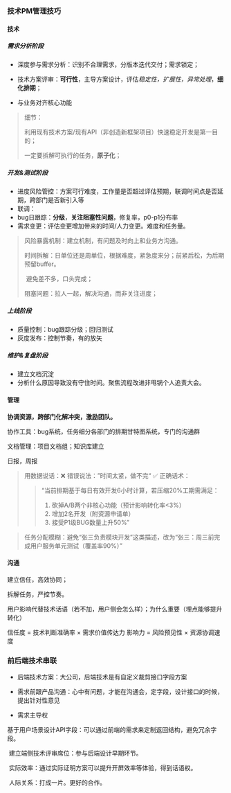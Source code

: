 ### 技术PM管理技巧

#### 技术

##### 需求分析阶段

* 深度参与需求分析：识别不合理需求，分版本迭代交付；需求锁定；

* 技术方案评审：**可行性**，主导方案设计，评估*稳定性，扩展性，异常处理*，**细化排期**；
* 与业务对齐核心功能

> 细节：
>
> 利用现有技术方案/现有API（非创造新框架项目）快速稳定开发是第一目的；
>
> 一定要拆解可执行的任务，**原子化**；

##### 开发&测试阶段

* 进度风险管控：方案可行难度，工作量是否超过评估预期，联调时间点是否延期，跨部门是否新引入等
* 联调：
* bug日跟踪：**分级**，**关注阻塞性问题**，修复率，p0-p1分布率
* 需求变更：评估变更增加带来的时间/人力变更。难度和任务量。

> 风险暴露机制：建立机制，有问题及时向上和业务方沟通。
>
> 时间拆解：日单位还是周单位，根据难度，紧急度来分；前紧后松，为后期预留buffer。
>
> ​		避免差不多，口头完成；
>
> 阻塞问题：拉人一起，解决沟通，而非关注进度；

##### 上线阶段

* 质量控制：bug跟踪分级；回归测试
* 灰度发布：控制节奏，有的放矢

##### 维护&复盘阶段

* 建立文档沉淀
* 分析什么原因导致没有守住时间。聚焦流程改进非甩锅个人追责大会。



#### 管理

**协调资源，跨部门化解冲突，激励团队。**

协作工具：bug系统，任务细分各部门的排期甘特图系统，专门的沟通群

文档管理：项目文档组；知识库建立

日报，周报

> 用数据说话：❌ 错误说法：”时间太紧，做不完“
> ✅ 正确话术：
>
> > “当前排期基于每日有效开发6小时计算，若压缩20%工期需满足：
> >
> > 1. 砍掉A/B两个非核心功能（预计影响转化率<3%）
> > 2. 增加2名开发（附资源申请单）
> > 3. 接受P1级BUG数量上升50%”

> 任务分配模糊：避免“张三负责模块开发”这类描述，改为“张三：周三前完成用户服务单元测试（覆盖率90%）”

#### 沟通

建立信任，高效协同；

拆解任务，严控节奏。

用户影响代替技术话语（若不加，用户侧会怎么样）；为什么重要（埋点能够提升转化）

信任度 = 技术判断准确率 × 需求价值传达力
影响力 = 风险预见性 × 资源协调速度  



### 前后端技术串联

* 后端技术方案：大公司，后端技术是有自定义裁剪接口字段方案

* 需求前跟产品沟通：心中有问题，才能在沟通会，定字段，设计接口的时候，提出针对性意见

* 需求主导权

​	基于用户场景设计API字段：可以通过前端的需求来定制返回结构，避免冗余字段。

​	建立端侧技术评审席位：参与后端设计早期环节。

​	实际效率：通过实际证明方案可以提升开屏效率等体验，得到话语权。

​	人际关系：打成一片。更好的合作。

